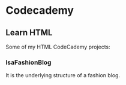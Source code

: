 # Codecademy

## Learn HTML

Some of my HTML CodeCademy projects:

### IsaFashionBlog

It is the underlying structure of a fashion blog.


